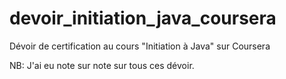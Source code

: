 ﻿devoir_initiation_java_coursera
===============================

Dévoir de certification au cours "Initiation à Java" sur Coursera

NB: J'ai eu note sur note sur tous ces dévoir.
